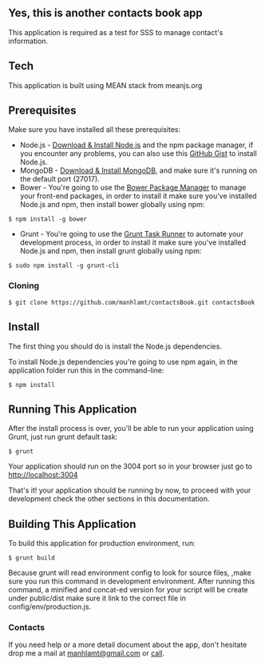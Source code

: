 ## Yes, this is another contacts book app

This application is required as a test for SSS to manage contact's information.

## Tech 
This application is built using MEAN stack from meanjs.org


## Prerequisites
Make sure you have installed all these prerequisites:
* Node.js - [Download & Install Node.js](http://www.nodejs.org/download/) and the npm package manager, if you encounter any problems, you can also use this [GitHub Gist](https://gist.github.com/isaacs/579814) to install Node.js.
* MongoDB - [Download & Install MongoDB](http://www.mongodb.org/downloads), and make sure it's running on the default port (27017).
* Bower - You're going to use the [Bower Package Manager](http://bower.io/) to manage your front-end packages, in order to install it make sure you've installed Node.js and npm, then install bower globally using npm:

```
$ npm install -g bower
```

* Grunt - You're going to use the [Grunt Task Runner](http://gruntjs.com/) to automate your development process, in order to install it make sure you've installed Node.js and npm, then install grunt globally using npm:

```
$ sudo npm install -g grunt-cli
```

### Cloning 
```
$ git clone https://github.com/manhlamt/contactsBook.git contactsBook
```

## Install
The first thing you should do is install the Node.js dependencies.

To install Node.js dependencies you're going to use npm again, in the application folder run this in the command-line:

```
$ npm install
```

## Running This Application
After the install process is over, you'll be able to run your application using Grunt, just run grunt default task:

```
$ grunt
```

Your application should run on the 3004 port so in your browser just go to [http://localhost:3004](http://localhost:3004)
                            
That's it! your application should be running by now, to proceed with your development check the other sections in this documentation.

## Building  This Application
To build this application for production environment, run:

```
$ grunt build
```
Because grunt will read environment config to look for source files, ,make sure you run this command in development environment. After running this command, a minified and concat-ed version for your script will be create under public/dist make sure it link to the correct file in config/env/production.js.

### Contacts

If you need help or a more detail document about the app, don't hesitate drop me a mail at [manhlamt@gmail.com](mailto:mamhlamt@gmail.com) or [call](tel:0979559842).
